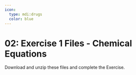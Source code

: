 ```yaml
---
icon:
  type: mdi:drugs
  color: blue
---
```

# 02: Exercise 1 Files - Chemical Equations

Download and unzip these files and complete the Exercise.
